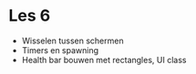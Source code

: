 # Les 6 

- Wisselen tussen schermen
- Timers en spawning
- Health bar bouwen met rectangles, UI class
